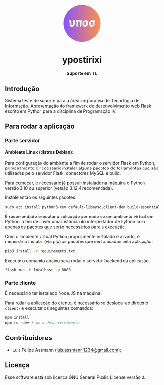 <div align='center'>
    <img width="120" src='client/public/ypostiriki.svg'>
    <h1>ypostirixi</h1>
    <span><strong>Suporte em TI.</strong></span>
</div>

## Introdução

Sistema teste de suporte para a área corporativa de Tecnologia de Informação.
Apresentação do framework de desenvolvimento web Flask escrito em Python para a disciplina de Programação IV.

## Para rodar a aplicação

### Parte servidor

#### Ambiente Linux (distros Debian):

Para configuração do ambiente a fim de rodar o servidor Flask em Python, primeiramente é necessário instalar alguns pacotes de ferramentas que são utilizadas pelo servidor Flask, conectores MySQL e build.

Para começar, é necessário já possuir instalado na máquina o Python versão 3.10 ou superior (versão 3.12.4 recomendada).

Instale então os seguintes pacotes:

```sh
sudo apt install python3-dev default-libmysqlclient-dev build-essential pkg-config python3-pip python3-venv
```

É recomendado executar a aplicação por meio de um ambiente virtual em Python, a fim de haver uma instância
do interpretador de Python com apenas os pacotes que serão necessários para a execução.

Com o ambiente virtual Python propriamente instalado e ativado, é necessário instalar (via pip) os pacotes que
serão usados pela aplicação.


```sh
pip3 install -r requirements.txt
```

Execute o comando abaixo para rodar o servidor backend da aplicação.

```sh
flask run -h localhost -p 8080
```

### Parte cliente

É necessário ter instalado Node.JS na máquina.

Para rodar a aplicação do cliente, é necessário se deslocar ao diretório `client/` e executar os seguintes comandos:

```sh
npm install
npm run dev # para desenvolvimento
```

## Contribuidores

- Luis Felipe Assmann (luis.assmann.1234@gmail.com);

## Licença

Esse software está sob licença GNU General Public License versão 3.
